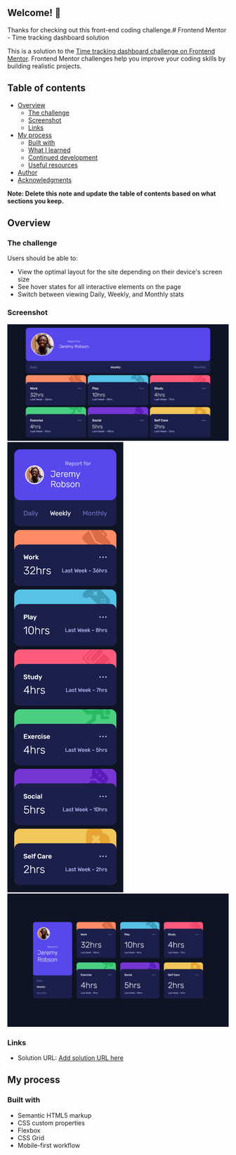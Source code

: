 
## Welcome! 👋

Thanks for checking out this front-end coding challenge.# Frontend Mentor - Time tracking dashboard solution

This is a solution to the [Time tracking dashboard challenge on Frontend Mentor](https://www.frontendmentor.io/challenges/time-tracking-dashboard-UIQ7167Jw). Frontend Mentor challenges help you improve your coding skills by building realistic projects. 

## Table of contents

- [Overview](#overview)
  - [The challenge](#the-challenge)
  - [Screenshot](#screenshot)
  - [Links](#links)
- [My process](#my-process)
  - [Built with](#built-with)
  - [What I learned](#what-i-learned)
  - [Continued development](#continued-development)
  - [Useful resources](#useful-resources)
- [Author](#author)
- [Acknowledgments](#acknowledgments)

**Note: Delete this note and update the table of contents based on what sections you keep.**

## Overview

### The challenge

Users should be able to:

- View the optimal layout for the site depending on their device's screen size
- See hover states for all interactive elements on the page
- Switch between viewing Daily, Weekly, and Monthly stats

### Screenshot

![](./images/Screenshot%202022-03-09%20at%2017-50-02%20Frontend%20Mentor%20Time%20tracking%20dashboard.png)
![](./images/Screenshot%202022-03-09%20at%2017-50-43%20Frontend%20Mentor%20Time%20tracking%20dashboard.png)
![](./images/Screenshot%202022-03-09%20at%2017-52-58%20Frontend%20Mentor%20Time%20tracking%20dashboard.png)
### Links

- Solution URL: [Add solution URL here](https://alexanderwiklow.github.io/Time-Tracking-Dashboard/)

## My process

### Built with

- Semantic HTML5 markup
- CSS custom properties
- Flexbox
- CSS Grid
- Mobile-first workflow
